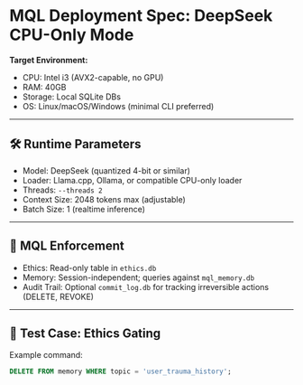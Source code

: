 # MQL Deployment Spec: DeepSeek CPU-Only Mode

**Target Environment:**  
- CPU: Intel i3 (AVX2-capable, no GPU)  
- RAM: 40GB  
- Storage: Local SQLite DBs  
- OS: Linux/macOS/Windows (minimal CLI preferred)

---

## 🛠️ Runtime Parameters

- Model: DeepSeek (quantized 4-bit or similar)
- Loader: Llama.cpp, Ollama, or compatible CPU-only loader
- Threads: `--threads 2`
- Context Size: 2048 tokens max (adjustable)
- Batch Size: 1 (realtime inference)

---

## 🔐 MQL Enforcement

- Ethics: Read-only table in `ethics.db`
- Memory: Session-independent; queries against `mql_memory.db`
- Audit Trail: Optional `commit_log.db` for tracking irreversible actions (DELETE, REVOKE)

---

## 🧪 Test Case: Ethics Gating

Example command:
```sql
DELETE FROM memory WHERE topic = 'user_trauma_history';
